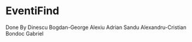 # EventiFind
Done By Dinescu Bogdan-George
        Alexiu Adrian
        Sandu Alexandru-Cristian
        Bondoc Gabriel
